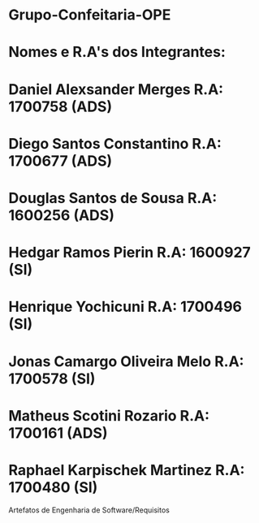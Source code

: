 # Grupo-Confeitaria-OPE
# Nomes e R.A's dos Integrantes:
  # Daniel Alexsander Merges        R.A: 1700758 (ADS)
  # Diego Santos Constantino        R.A: 1700677 (ADS)
  # Douglas Santos de Sousa         R.A: 1600256 (ADS)
  # Hedgar Ramos Pierin             R.A: 1600927 (SI)
  # Henrique Yochicuni              R.A: 1700496 (SI)
  # Jonas Camargo Oliveira Melo     R.A: 1700578 (SI)
  # Matheus Scotini Rozario         R.A: 1700161 (ADS)
  # Raphael Karpischek Martinez     R.A: 1700480 (SI)
 
 Artefatos de Engenharia de Software/Requisitos
